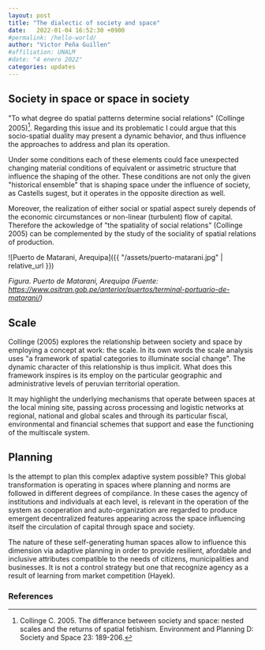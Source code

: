 ```yaml
---
layout: post
title: "The dialectic of society and space"
date:   2022-01-04 16:52:30 +0900
#permalink: /hello-world/
author: "Victor Peña Guillen"
#affiliation: UNALM
#date: "4 enero 2022"
categories: updates
---
```


## Society in space or space in society

"To what degree do spatial patterns determine social relations" (Collinge 2005)[^1]. Regarding this issue and its problematic I could argue that this socio-spatial duality may present a dynamic behavior, and thus influence the approaches to address and plan its operation.

Under some conditions each of these elements could face unexpected changing material conditions of equivalent or assimetric structure that influence the shaping of the other. These conditions are not only the given "historical ensemble" that is shaping space under the influence of society, as Castells sugest, but it operates in the opposite direction as well.

Moreover, the realization of either social or spatial aspect surely depends of the economic circumstances or non-linear (turbulent) flow of capital. 
Therefore the ackowledge of "the spatiality of social relations" (Collinge 2005) can be complemented by the study of the sociality of spatial relations of production.

![Puerto de Matarani, Arequipa]({{ "/assets/puerto-matarani.jpg" | relative_url }})

*Figura. Puerto de Matarani, Arequipa (Fuente: <https://www.ositran.gob.pe/anterior/puertos/terminal-portuario-de-matarani/>)*

## Scale

Collinge (2005) explores the relationship between society and space by employing a concept at work: the scale. In its own words the scale analysis uses "a framework of spatial categories to illuminate social change". The dynamic character of this relationship is thus implicit. What does this framework inspires is its employ on the particular geographic and administrative levels of peruvian territorial operation.

It may highlight the underlying mechanisms that operate between spaces at the local mining site, passing  across processing and logistic networks at regional, national and global scales and through its particular fiscal, environmental and financial schemes that support and ease the functioning of the multiscale system.

## Planning

Is the attempt to plan this complex adaptive system possible?
This global transformation is operating in spaces where planning and norms are followed in different degrees of compilance. In these cases the agency of institutions and individuals at each level, is relevant in the operation of the system as cooperation and auto-organization are regarded to produce emergent decentralized features appearing across the space influencing itself the circulation of capital through space and society.

The nature of these self-generating human spaces allow to influence this dimension via adaptive planning in order to provide resilient, afordable and inclusive attributes compatible to the needs of citizens, municipalities and businesses. It is not a control strategy but one that recognize agency as a result of learning from market competition (Hayek).

### References

[^1]: Collinge C. 2005. The differance between society and space: nested scales and the returns of spatial fetishism. Environment and Planning D: Society and Space 23: 189-206.
